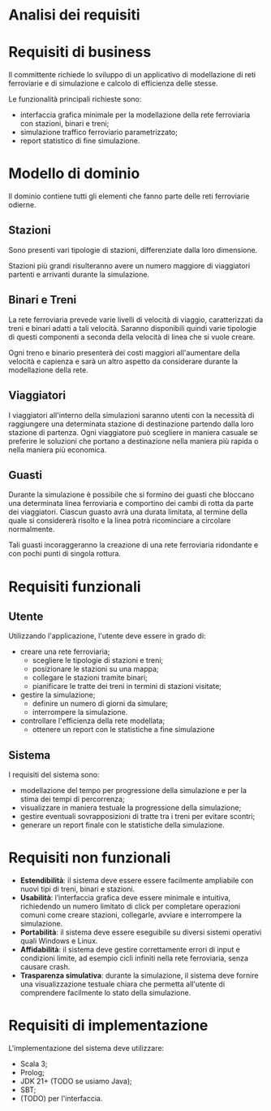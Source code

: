 # Analisi dei requisiti

# Requisiti di business

Il committente richiede lo sviluppo di un applicativo di modellazione di reti ferroviarie e di simulazione e calcolo di efficienza delle stesse.

Le funzionalità principali richieste sono:

*   interfaccia grafica minimale per la modellazione della rete ferroviaria con stazioni, binari e treni;
*   simulazione traffico ferroviario parametrizzato;
*   report statistico di fine simulazione.

# Modello di dominio

Il dominio contiene tutti gli elementi che fanno parte delle reti ferroviarie odierne.

## Stazioni

Sono presenti vari tipologie di stazioni, differenziate dalla loro dimensione.

Stazioni più grandi risulteranno avere un numero maggiore di viaggiatori partenti e arrivanti durante la simulazione.

## Binari e Treni

La rete ferroviaria prevede varie livelli di velocità di viaggio, caratterizzati da treni e binari adatti a tali velocità. Saranno disponibili quindi varie tipologie di questi componenti a seconda della velocità di linea che si vuole creare.

Ogni treno e binario presenterà dei costi maggiori all'aumentare della velocità e capienza e sarà un altro aspetto da considerare durante la modellazione della rete.

## Viaggiatori

I viaggiatori all'interno della simulazioni saranno utenti con la necessità di raggiungere una determinata stazione di destinazione partendo dalla loro stazione di partenza. Ogni viaggiatore può scegliere in maniera casuale se preferire le soluzioni che portano a destinazione nella maniera più rapida o nella maniera più economica.

## Guasti

Durante la simulazione è possibile che si formino dei guasti che bloccano una determinata linea ferroviaria e comportino dei cambi di rotta da parte dei viaggiatori. Ciascun guasto avrà una durata limitata, al termine della quale si considererà risolto e la linea potrà ricominciare a circolare normalmente.

Tali guasti incoraggeranno la creazione di una rete ferroviaria ridondante e con pochi punti di singola rottura.

# Requisiti funzionali
## Utente

Utilizzando l'applicazione, l'utente deve essere in grado di:

*   creare una rete ferroviaria;
    *   scegliere le tipologie di stazioni e treni;
    *   posizionare le stazioni su una mappa;
    *   collegare le stazioni tramite binari;
    *   pianificare le tratte dei treni in termini di stazioni visitate;
*   gestire la simulazione;
    *   definire un numero di giorni da simulare;
    *   interrompere la simulazione.
*   controllare l'efficienza della rete modellata;
    *   ottenere un report con le statistiche a fine simulazione

## Sistema

I requisiti del sistema sono:

*   modellazione del tempo per progressione della simulazione e per la stima dei tempi di percorrenza;
*   visualizzare in maniera testuale la progressione della simulazione;
*   gestire eventuali sovrapposizioni di tratte tra i treni per evitare scontri;
*   generare un report finale con le statistiche della simulazione.

# Requisiti non funzionali

*   **Estendibilità**: il sistema deve essere essere facilmente ampliabile con nuovi tipi di treni, binari e stazioni.
*   **Usabilità**: l’interfaccia grafica deve essere minimale e intuitiva, richiedendo un numero limitato di click per completare operazioni comuni come creare stazioni, collegarle, avviare e interrompere la simulazione.
*   **Portabilità**: il sistema deve essere eseguibile su diversi sistemi operativi quali Windows e Linux.
*   **Affidabilità**: il sistema deve gestire correttamente errori di input e condizioni limite, ad esempio cicli infiniti nella rete ferroviaria, senza causare crash.
*   **Trasparenza simulativa**: durante la simulazione, il sistema deve fornire una visualizzazione testuale chiara che permetta all'utente di comprendere facilmente lo stato della simulazione.

# Requisiti di implementazione

L'implementazione del sistema deve utilizzare:

*   Scala 3;
*   Prolog;
*   JDK 21+ (TODO se usiamo Java);
*   SBT;
*   (TODO) per l'interfaccia.